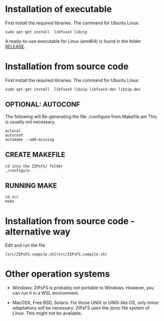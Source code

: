 # Installation of executable

First install the required libraries. The command for Ubuntu Linux:

    sudo apt-get install  libfuse3 libzip

A ready-to-use executable for Linux (amd64) is found in the folder
[RELEASE](./RELEASE/).

# Installation from source code

First install the required libraries. The command for Ubuntu Linux:

    sudo apt-get install  libfuse3 libzip libfuse3-dev libzip-dev

## OPTIONAL: AUTOCONF

The following will Re-generating the file ./configure from Makefile.am
This is usually not necessary.

    aclocal
    autoconf
    automake --add-missing

## CREATE MAKEFILE

    cd into the ZIPsFS/ folder
    ./configure

## RUNNING MAKE

    cd src
    make

# Installation from source code - alternative way

Edit and run the file

    [src/ZIPsFS.compile.sh](src/ZIPsFS.compile.sh)

# Other operation systems

- Windows: ZIPsFS is probably not portable to Windows. However, you can run it in a WSL environment.

- MacOSX, Free BSD, Solaris: For those UNIX or UNIX-like OS, only minor adaptations will be necessary.
  ZIPsFS uses the /proc file system of Linux. This might not be available.
